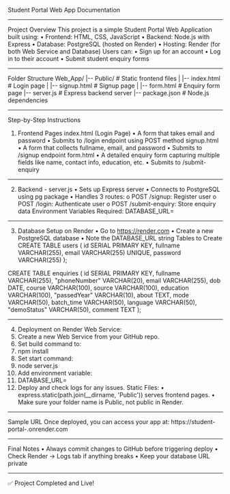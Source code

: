 Student Portal Web App Documentation
_______________________________________
Project Overview
This project is a simple Student Portal Web Application built using:
•	Frontend: HTML, CSS, JavaScript
•	Backend: Node.js with Express
•	Database: PostgreSQL (hosted on Render)
•	Hosting: Render (for both Web Service and Database)
Users can:
•	Sign up for an account
•	Log in to their account
•	Submit student enquiry forms
________________________________________
Folder Structure
Web_App/
|-- Public/                # Static frontend files
|   |-- index.html         # Login page
|   |-- signup.html        # Signup page
|   |-- form.html          # Enquiry form page
|-- server.js              # Express backend server
|-- package.json           # Node.js dependencies
________________________________________
Step-by-Step Instructions
1. Frontend Pages
index.html (Login Page)
•	A form that takes email and password
•	Submits to /login endpoint using POST method
signup.html
•	A form that collects fullname, email, and password
•	Submits to /signup endpoint
form.html
•	A detailed enquiry form capturing multiple fields like name, contact info, education, etc.
•	Submits to /submit-enquiry
________________________________________
2. Backend - server.js
•	Sets up Express server
•	Connects to PostgreSQL using pg package
•	Handles 3 routes:
o	POST /signup: Register user
o	POST /login: Authenticate user
o	POST /submit-enquiry: Store enquiry data
Environment Variables Required:
DATABASE_URL=<your PostgreSQL connection URL from Render>
________________________________________
3. Database Setup on Render
•	Go to https://render.com
•	Create a new PostgreSQL database
•	Note the DATABASE_URL string
Tables to Create
CREATE TABLE users (
  id SERIAL PRIMARY KEY,
  fullname VARCHAR(255),
  email VARCHAR(255) UNIQUE,
  password VARCHAR(255)
);

CREATE TABLE enquiries (
  id SERIAL PRIMARY KEY,
  fullname VARCHAR(255),
  "phoneNumber" VARCHAR(20),
  email VARCHAR(255),
  dob DATE,
  course VARCHAR(100),
  source VARCHAR(100),
  education VARCHAR(100),
  "passedYear" VARCHAR(10),
  about TEXT,
  mode VARCHAR(50),
  batch_time VARCHAR(50),
  language VARCHAR(50),
  "demoStatus" VARCHAR(50),
  comment TEXT
);
________________________________________
4. Deployment on Render
Web Service:
1.	Create a new Web Service from your GitHub repo.
2.	Set build command to:
3.	npm install
4.	Set start command:
5.	node server.js
6.	Add environment variable:
7.	DATABASE_URL=<your Render PostgreSQL URL>
8.	Deploy and check logs for any issues.
Static Files:
•	express.static(path.join(__dirname, 'Public')) serves frontend pages.
•	Make sure your folder name is Public, not public in Render.
________________________________________
Sample URL
Once deployed, you can access your app at:
https://student-portal-<your-app>.onrender.com
________________________________________
Final Notes
•	Always commit changes to GitHub before triggering deploy
•	Check Render -> Logs tab if anything breaks
•	Keep your database URL private
________________________________________
✅ Project Completed and Live!

